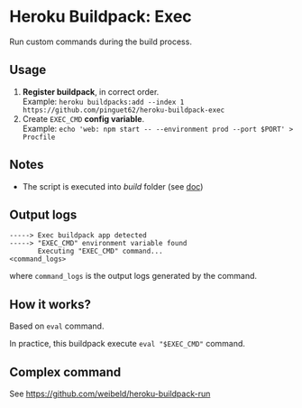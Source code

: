 # Heroku Buildpack: Exec

Run custom commands during the build process.

## Usage

1. **Register buildpack**, in correct order.  
	Example: `heroku buildpacks:add --index 1 https://github.com/pinguet62/heroku-buildpack-exec`
2. Create `EXEC_CMD` **config variable**.  
	Example: `echo 'web: npm start -- --environment prod --port $PORT' > Procfile`

## Notes

* The script is executed into _build_ folder (see [doc](https://devcenter.heroku.com/articles/buildpack-api#bin-compile))

## Output logs

```log
-----> Exec buildpack app detected
-----> "EXEC_CMD" environment variable found
       Executing "EXEC_CMD" command...
<command_logs>
```
where `command_logs` is the output logs generated by the command.

## How it works?

Based on `eval` command.

In practice, this buildpack execute `eval "$EXEC_CMD"` command.

## Complex command

See https://github.com/weibeld/heroku-buildpack-run
